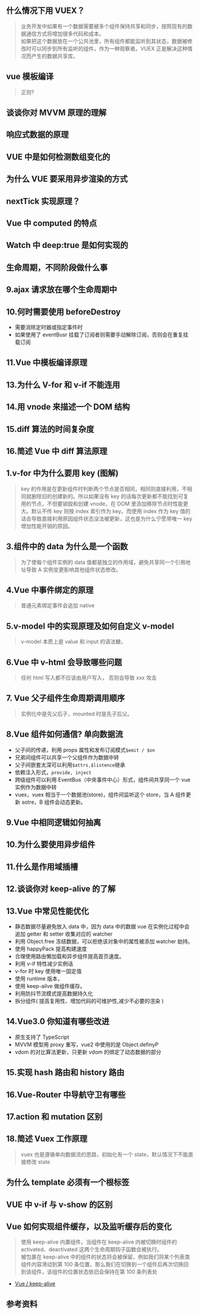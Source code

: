 ## 什么情况下用 VUEX？

> 业务开发中如果有一个数据需要被多个组件保持共享和同步，按照现有的数据通信方式将增加很多代码和成本。  
> 如果把这个数据放在一个公共池里，所有组件都能监听到其状态，数据被修改时可以同步到所有监听的组件，作为一种观察者。VUEX 正是解决这种情况而产生的数据共享库。

## vue 模板编译

> 正则?

## 谈谈你对 MVVM 原理的理解

## 响应式数据的原理

## VUE 中是如何检测数组变化的

## 为什么 VUE 要采用异步渲染的方式

## nextTick 实现原理？

## Vue 中 computed 的特点

## Watch 中 deep:true 是如何实现的

## 生命周期，不同阶段做什么事

## 9.ajax 请求放在哪个生命周期中

## 10.何时需要使用 beforeDestroy

- 需要消除定时器或指定事件时
- 如果使用了 eventBusr 挂载了订阅者则需要手动解除订阅，否则会在重复挂载订阅

## 11.Vue 中模板编译原理

## 13.为什么 V-for 和 v-if 不能连用

## 14.用 vnode 来描述一个 DOM 结构

## 15.diff 算法的时间复杂度

## 16.简述 Vue 中 diff 算法原理

## 1.v-for 中为什么要用 key (图解)

> key 的作用是在更新组件时判断两个节点是否相同，相同则直接利用，不相同就删除旧的创建新的。所以如果没有 key 的话每次更新都不能找到可复用的节点，不但要销毁和创建 vnode，在 DOM 里添加移除节点时性能更大。默认不传 key 则按 index 索引作为 key。而使用 index 作为 key 值的话会导致直接利用原因组件状态没法被更新，这也是为什么宁愿带唯一 key 增加性能开销的原因。

## 3.组件中的 data 为什么是一个函数

> 为了使每个组件实例的 data 值都是独立的作用域，避免共享同一个引用地址导致 A 实例变更影响其他组件状态修改。

## 4.Vue 中事件绑定的原理

> 普通元素绑定事件会追加 native

## 5.v-model 中的实现原理及如何自定义 v-model

> v-model 本质上是 value 和 input 的语法糖，

## 6.Vue 中 v-html 会导致哪些问题

> 任何 html 写入都不应该由用户写入， 否则会导致 xxx 攻击

## 7. Vue 父子组件生命周期调用顺序

> 实例化中是先父后子，mounted 时是先子后父。

## 8.Vue 组件如何通信? 单向数据流

- 父子间的传递，利用 props 属性和发布订阅模式`$emit / $on`
- 兄弟间组件可以共享一个父组件作为数据中转
- 父子间嵌套太深可以利用`$attrs,$listence`继承
- 依赖注入形式，`provide, inject`
- 跨级组件可以利用 EventBus（中央事件中心）形式，组件间共享同一个 vue 实例作为数据中转
- vuex，vuex 相当于一个数据池(store)，组件间监听这个 store，当 A 组件更新 sotre，B 组件会动态更新。

## 9.Vue 中相同逻辑如何抽离

## 10.为什么要使用异步组件

## 11.什么是作用域插槽

## 12.谈谈你对 keep-alive 的了解

## 13.Vue 中常见性能优化

- 静态数据尽量避免放入 data 中，因为 data 中的数据 vue 在实例化过程中会追加 getter 和 setter 收集对应的 watcher
- 利用 Object.free 冻结数据，可以拒绝该对象中的属性被添加 watcher 劫持。
- 使用 happyPack 提高构建速度
- 合理使用路由懒加载和异步组件提高首页速度。
- 利用 v-if 特性减少实例话
- v-for 时 key 使用唯一固定值
- 使用 runtime 版本，
- 使用 keep-ailve 做组件缓存。
- 利用防抖节流模式提高数据持久化
- 拆分组件( 提高复用性、增加代码的可维护性,减少不必要的渲染 )

## 14.Vue3.0 你知道有哪些改进

- 原生支持了 TypeScript
- MVVM 模型用 proxy 重写，vue2 中使用的是 Object.definyP
- vdom 的对比算法更新，只更新 vdom 的绑定了动态数据的部分

## 15.实现 hash 路由和 history 路由

## 16.Vue-Router 中导航守卫有哪些

## 17.action 和 mutation 区别

## 18.简述 Vuex 工作原理

> vuex 也是遵循单向数据流的思路，初始化有一个 state，默认情况下不能直接修改 state

## 为什么 template 必须有一个根标签

## VUE 中 v-if 与 v-show 的区别

## Vue 如何实现组件缓存，以及监听缓存后的变化

> 使用 keep-alive 内置组件，当组件在 keep-alive 内被切换时组件的 activated、deactivated 这两个生命周期钩子函数会被执行。  
> 被包裹在 keep-alive 中的组件的状态将会被保留，例如我们将某个列表类组件内容滑动到第 100 条位置，那么我们在切换到一个组件后再次切换回到该组件，该组件的位置状态依旧会保持在第 100 条列表处

- [Vue / keep-alive](https://www.jianshu.com/p/4b55d312d297)

## 参考资料
